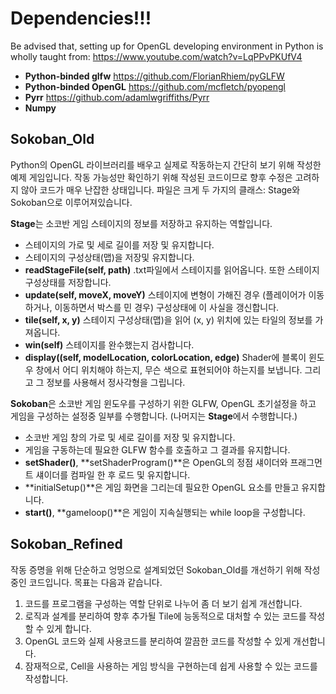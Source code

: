 # Dependencies!!!
Be advised that, setting up for OpenGL developing environment in Python is wholly taught from: https://www.youtube.com/watch?v=LqPPvPKUfV4

* **Python-binded glfw** https://github.com/FlorianRhiem/pyGLFW
* **Python-binded OpenGL** https://github.com/mcfletch/pyopengl
* **Pyrr** https://github.com/adamlwgriffiths/Pyrr
* **Numpy** 


## Sokoban_Old
Python의 OpenGL 라이브러리를 배우고 실제로 작동하는지 간단히 보기 위해 작성한 예제 게임입니다. 작동 가능성만 확인하기 위해 작성된 코드이므로 향후 수정은 고려하지 않아 코드가 매우 난잡한 상태입니다.
파일은 크게 두 가지의 클래스: Stage와 Sokoban으로 이루어져있습니다.

**Stage**는 소코반 게임 스테이지의 정보를 저장하고 유지하는 역할입니다. 
* 스테이지의 가로 및 세로 길이를 저장 및 유지합니다.
* 스테이지의 구성상태(맵)을 저장및 유지합니다.
* **readStageFile(self, path)** .txt파일에서 스테이지를 읽어옵니다. 또한 스테이지 구성상태를 저장합니다.
* **update(self, moveX, moveY)** 스테이지에 변형이 가해진 경우 (플레이어가 이동하거나, 이동하면서 박스를 민 경우) 구성상태에 이 사실을 갱신합니다.
* **tile(self, x, y)** 스테이지 구성상태(맵)을 읽어 (x, y) 위치에 있는 타일의 정보를 가져옵니다.
* **win(self)** 스테이지를 완수했는지 검사합니다. 
* **display((self, modelLocation, colorLocation, edge)** Shader에 블록이 윈도우 창에서 어디 위치해야 하는지, 무슨 색으로 표현되어야 하는지를 보냅니다. 그리고 그 정보를 사용해서 정사각형을 그립니다.

**Sokoban**은 소코반 게임 윈도우를 구성하기 위한 GLFW, OpenGL 초기설정을 하고 게임을 구성하는 설정중 일부를 수행합니다. (나머지는 **Stage**에서 수행합니다.)
* 소코반 게임 창의 가로 및 세로 길이를 저장 및 유지합니다. 
* 게임을 구동하는데 필요한 GLFW 함수를 호출하고 그 결과를 유지합니다.
* **setShader()**, **setShaderProgram()**은 OpenGL의 정점 섀이더와 프래그먼트 섀이더를 컴파일 한 후 로드 및 유지합니다. 
* **initialSetup()**은 게임 화면을 그리는데 필요한 OpenGL 요소를 만들고 유지합니다.
* **start()**, **gameloop()**은 게임이 지속실행되는 while loop을 구성합니다.

## Sokoban_Refined
작동 증명을 위해 단순하고 엉멍으로 설계되었던 Sokoban_Old를 개선하기 위해 작성중인 코드입니다. 목표는 다음과 같습니다.
1. 코드를 프로그램을 구성하는 역할 단위로 나누어 좀 더 보기 쉽게 개선합니다.
2. 로직과 설계를 분리하여 향후 추가될 Tile에 능동적으로 대처할 수 있는 코드를 작성할 수 있게 합니다.
3. OpenGL 코드와 실제 사용코드를 분리하여 깔끔한 코드를 작성할 수 있게 개선합니다. 
4. 잠재적으로, Cell을 사용하는 게임 방식을 구현하는데 쉽게 사용할 수 있는 코드를 작성합니다. 
